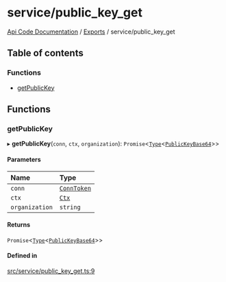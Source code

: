 # service/public\_key\_get
 
[Api Code Documentation](../README.md) / [Exports](../modules.md) / service/public\_key\_get

## Table of contents

### Functions

- [getPublicKey](service_public_key_get.md#getpublickey)

## Functions

### getPublicKey

▸ **getPublicKey**(`conn`, `ctx`, `organization`): `Promise`\<[`Type`](result.md#type)\<[`PublicKeyBase64`](service_domain_organization_public_key.md#publickeybase64)\>\>

#### Parameters

| Name | Type |
| :------ | :------ |
| `conn` | [`ConnToken`](service_conn.md#conntoken) |
| `ctx` | [`Ctx`](../interfaces/lib_ctx.Ctx.md) |
| `organization` | `string` |

#### Returns

`Promise`\<[`Type`](result.md#type)\<[`PublicKeyBase64`](service_domain_organization_public_key.md#publickeybase64)\>\>

#### Defined in

[src/service/public_key_get.ts:9](https://github.com/openkfw/TruBudget/blob/26ade46/api/src/service/public_key_get.ts#L9)
